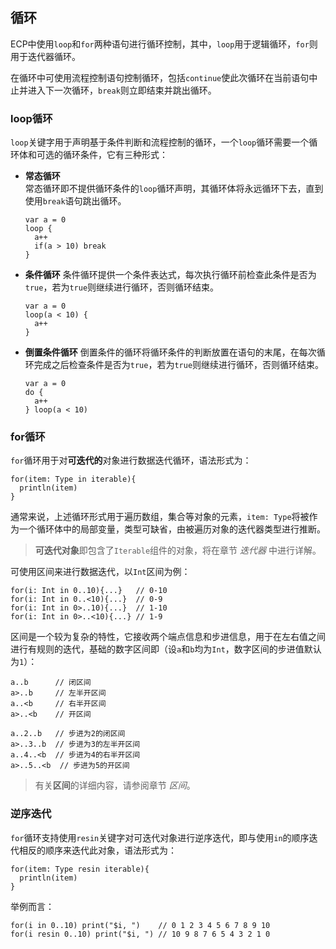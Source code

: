 ## 循环

ECP中使用`loop`和`for`两种语句进行循环控制，其中，`loop`用于逻辑循环，`for`则用于迭代器循环。

在循环中可使用流程控制语句控制循环，包括`continue`使此次循环在当前语句中止并进入下一次循环，`break`则立即结束并跳出循环。

### loop循环

`loop`关键字用于声明基于条件判断和流程控制的循环，一个`loop`循环需要一个循环体和可选的循环条件，它有三种形式：

- **常态循环**  
  常态循环即不提供循环条件的`loop`循环声明，其循环体将永远循环下去，直到使用`break`语句跳出循环。

  ```ecs
  var a = 0
  loop {
    a++
    if(a > 10) break
  }
  ```
  
- **条件循环**
  条件循环提供一个条件表达式，每次执行循环前检查此条件是否为`true`，若为`true`则继续进行循环，否则循环结束。

  ```ecs
  var a = 0
  loop(a < 10) {
    a++
  }
  ```

- **倒置条件循环**
  倒置条件的循环将循环条件的判断放置在语句的末尾，在每次循环完成之后检查条件是否为`true`，若为`true`则继续进行循环，否则循环结束。

  ```ecs
  var a = 0
  do {
    a++
  } loop(a < 10)
  ```
  
### for循环

`for`循环用于对**可迭代的**对象进行数据迭代循环，语法形式为：

```ecs
for(item: Type in iterable){
  println(item)
}
```

通常来说，上述循环形式用于遍历数组，集合等对象的元素，`item: Type`将被作为一个循环体中的局部变量，类型可缺省，由被遍历对象的迭代器类型进行推断。

> **可迭代对象**即包含了`Iterable`组件的对象，将在章节 *迭代器* 中进行详解。

可使用区间来进行数据迭代，以`Int`区间为例：

```ecs
for(i: Int in 0..10){...}   // 0-10
for(i: Int in 0..<10){...}  // 0-9
for(i: Int in 0>..10){...}  // 1-10
for(i: Int in 0>..<10){...} // 1-9
```

区间是一个较为复杂的特性，它接收两个端点信息和步进信息，用于在左右值之间进行有规则的迭代，基础的数字区间即（设`a`和`b`均为`Int`，数字区间的步进值默认为`1`）：

```ecs
a..b      // 闭区间
a>..b     // 左半开区间
a..<b     // 右半开区间
a>..<b    // 开区间

a..2..b   // 步进为2的闭区间
a>..3..b  // 步进为3的左半开区间
a..4..<b  // 步进为4的右半开区间 
a>..5..<b  // 步进为5的开区间
```

> 有关**区间**的详细内容，请参阅章节 *区间*。

### 逆序迭代

`for`循环支持使用`resin`关键字对可迭代对象进行逆序迭代，即与使用`in`的顺序迭代相反的顺序来迭代此对象，语法形式为：

```ecs
for(item: Type resin iterable){
  println(item)
}
```

举例而言：

```ecs
for(i in 0..10) print("$i, ")    // 0 1 2 3 4 5 6 7 8 9 10
for(i resin 0..10) print("$i, ") // 10 9 8 7 6 5 4 3 2 1 0
```
